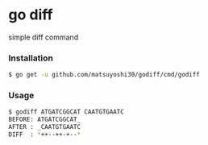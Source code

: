 # go diff

simple diff command

### Installation

```sh
$ go get -u github.com/matsuyoshi30/godiff/cmd/godiff
```

### Usage

```sh
$ godiff ATGATCGGCAT CAATGTGAATC
BEFORE: ATGATCGGCAT_
AFTER : _CAATGTGAATC
DIFF  : *++--++-+--*

```
